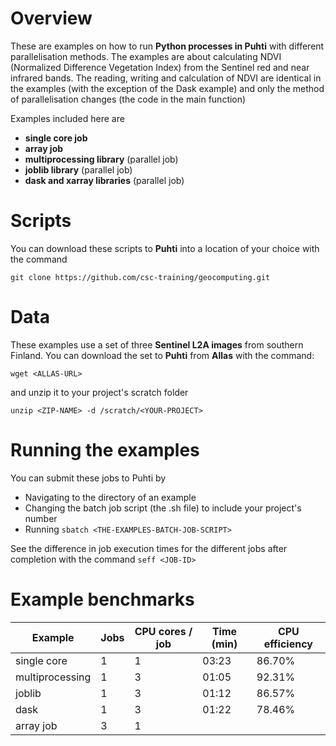 # Overview

These are examples on how to run **Python processes in Puhti** with different parallelisation methods. 
The examples are about calculating NDVI (Normalized Difference Vegetation Index) from the Sentinel red and near infrared bands.
The reading, writing and calculation of NDVI are identical in the examples (with the exception of the Dask example) 
and only the method of parallelisation changes (the code in the main function)

Examples included here are

* **single core job**
* **array job**
* **multiprocessing library** (parallel job)
* **joblib library** (parallel job)
* **dask and xarray libraries** (parallel job)

# Scripts

You can download these scripts to **Puhti** into a location of your choice with the command

`git clone https://github.com/csc-training/geocomputing.git`

# Data 

These examples use a set of three **Sentinel L2A images** from southern Finland. You can download the set to **Puhti** from **Allas** with the command:

`wget <ALLAS-URL>`

and unzip it to your project's scratch folder

`unzip <ZIP-NAME> -d /scratch/<YOUR-PROJECT>`

# Running the examples 

You can submit these jobs to Puhti by 

* Navigating to the directory of an example
* Changing the batch job script (the .sh file) to include your project's number
* Running `sbatch <THE-EXAMPLES-BATCH-JOB-SCRIPT>`

See the difference in job execution times for the different jobs after completion with the command `seff <JOB-ID>`

# Example benchmarks 

| Example         | Jobs | CPU cores / job | Time (min) | CPU efficiency |
|-----------------|------|-----------------|------------|----------------|
| single core     | 1    | 1               | 03:23      | 86.70%         |
| multiprocessing | 1    | 3               | 01:05      | 92.31%         |
| joblib          | 1    | 3               | 01:12      | 86.57%         |
| dask            | 1    | 3               | 01:22      | 78.46%         |
| array job       | 3    | 1               |            |                |



